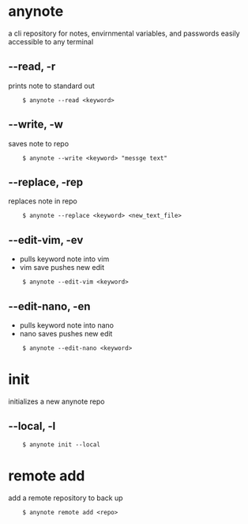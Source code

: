 # anynote
a cli repository for notes, envirnmental variables, and passwords easily accessible to any terminal 
## --read, -r
prints note to standard out
```
    $ anynote --read <keyword>
```
## --write, -w
saves note to repo
```
    $ anynote --write <keyword> "messge text"
```
## --replace, -rep
replaces note in repo
```
    $ anynote --replace <keyword> <new_text_file>
```
## --edit-vim, -ev
- pulls keyword note into vim
- vim save pushes new edit
```
    $ anynote --edit-vim <keyword>
```
## --edit-nano, -en
- pulls keyword note into nano
- nano saves pushes new edit
```
    $ anynote --edit-nano <keyword>
```
# init
initializes a new anynote repo
## --local, -l
```
    $ anynote init --local 
```
# remote add
add a remote repository to back up 
```
    $ anynote remote add <repo>
```